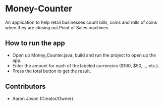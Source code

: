 # Money-Counter
An application to help retail businesses count bills, coins and rolls of coins when they are closing out Point of Sales machines.

## How to run the app
- Open up Money_Counter.java, build and run the project to open up the app.
- Enter the amount for each of the labeled currencies ($100, $50, .., etc.).
- Press the total button to get the result.

## Contributors
- Aaron Joson (Creator/Owner)
